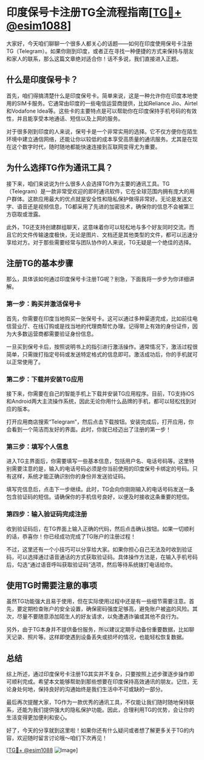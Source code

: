 # 印度保号卡注册TG全流程指南[[TG💪+ @esim1088](https://t.me/s/esim1088)]

大家好，今天咱们聊聊一个很多人都关心的话题——如何在印度使用保号卡注册TG（Telegram）。如果你刚到印度，或者正在寻找一种便捷的方式来保持与朋友和家人的联系，那么这篇文章绝对适合你！话不多说，我们直接进入正题。

## 什么是印度保号卡？

首先，咱们得搞清楚什么是印度保号卡。简单来说，这是一种允许你在印度本地使用的SIM卡服务。它通常由印度的一些电信运营商提供，比如Reliance Jio、Airtel和Vodafone Idea等。这些卡的主要特点是可以帮助你在印度保持手机号码的有效性，并且能享受本地通话、短信以及上网的服务。

对于很多刚到印度的人来说，保号卡是一个非常实用的选择。它不仅方便你在陌生环境中建立通信网络，还能让你以较低的成本享受高质量的通讯服务。尤其是在现在这个数字时代，随时随地都能快速连接到互联网变得尤为重要。

## 为什么选择TG作为通讯工具？

接下来，咱们来说说为什么很多人会选择TG作为主要的通讯工具。TG（Telegram）是一款非常受欢迎的即时通讯软件，它在全球范围内拥有庞大的用户群体。这款应用最大的优点就是安全性和隐私保护做得非常好。无论是发送文字、语音还是视频信息，TG都采用了先进的加密技术，确保你的信息不会被第三方窃取或泄露。

此外，TG还支持创建群组聊天，这意味着你可以轻松地与多个好友同时交流。而且它的文件传输速度极快，无论是图片、文档还是其他类型的文件，都可以迅速分享给对方。对于那些需要经常与团队协作的人来说，TG无疑是一个绝佳的选择。

## 注册TG的基本步骤

那么，具体该如何通过印度保号卡注册TG呢？别急，下面我将一步步为你详细讲解。

### 第一步：购买并激活保号卡

首先，你需要在印度当地购买一张保号卡。这可以通过多种渠道完成，比如前往电信营业厅、在线订购或是找当地的代理商帮忙办理。记得带上有效的身份证件，因为大多数运营商都需要验证身份信息。

一旦买到保号卡后，按照说明书上的指引进行激活操作。通常情况下，激活过程很简单，只需拨打指定号码或发送特定格式的信息即可。激活成功后，你的手机就可以正常使用了。

### 第二步：下载并安装TG应用

接下来，你需要在自己的智能手机上下载并安装TG应用程序。目前，TG支持iOS和Android两大主流操作系统，因此无论你用什么品牌的手机，都可以轻松找到对应的版本。

打开应用商店搜索“Telegram”，然后点击下载按钮。安装完成后，打开应用，你会看到一个简洁而友好的界面。此时，你就已经迈出了注册的第一步！

### 第三步：填写个人信息

进入TG主界面后，你需要填写一些基本信息，包括用户名、电话号码等。这里特别需要注意的是，输入的电话号码必须是你当前使用的印度保号卡绑定的号码。只有这样，系统才能正确识别你的身份并发送验证码。

填写完信息后，点击下一步继续。此时，TG会向你刚刚输入的电话号码发送一条包含验证码的短信。请确保你的手机信号良好，以便及时接收这条重要的短信。

### 第四步：输入验证码完成注册

收到验证码后，在TG界面上输入正确的代码，然后点击确认按钮。如果一切顺利的话，恭喜你！你已经成功完成了TG账户的注册过程！

不过，这里还有一个小技巧可以分享给大家。如果你担心自己无法及时收到验证码，可以选择通过语音通话的方式获取验证码。具体操作方法是，在输入手机号码后，勾选“通过语音呼叫获取验证码”选项，然后等待系统拨打电话给你。

## 使用TG时需要注意的事项

虽然TG功能强大且易于使用，但在实际使用过程中还是有一些细节需要注意。首先，要定期检查账户的安全设置，确保密码强度足够高，避免账户被盗的风险。其次，尽量不要随意添加陌生人的好友请求，以免遭遇诈骗或其他不良行为。

另外，由于TG本身并不提供备份服务，所以建议定期手动备份重要数据，比如聊天记录、照片等。这样即使遇到设备丢失或损坏的情况，也能轻松恢复数据。

## 总结

综上所述，通过印度保号卡注册TG其实并不复杂，只要按照上述步骤逐步操作即可顺利完成。希望本文能够帮助到那些想要在印度保持高效通讯的朋友。记住，无论身处何地，保持良好的沟通始终是我们生活中不可或缺的一部分。

最后再次提醒大家，TG作为一款优秀的通讯工具，不仅能让我们随时随地保持联系，还能为我们提供强大的隐私保护功能。因此，合理利用TG的优势，会让你的生活变得更加便利和安心。

好了，今天的分享就到这里啦！如果你还有什么疑问或者想了解更多关于TG的内容，欢迎随时留言讨论哦～咱们下次再见！

[[TG💪+ @esim1088](https://t.me/s/esim1088) ![Image](https://i.postimg.cc/4NQfJmqS/Snipaste-2025-05-13-00-14-12.png)]